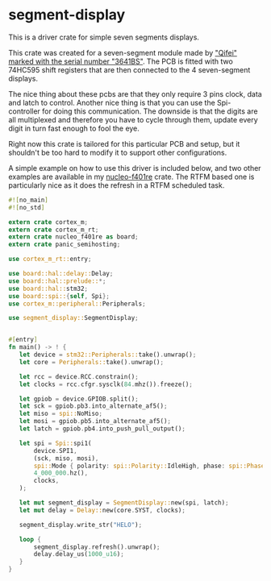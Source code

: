 # segment-display

This is a driver crate for simple seven segments displays.

This crate was created for a seven-segment module made by 
["Qifei" marked with the serial number "3641BS"](https://www.electrokit.com/produkt/seriell-display-7-segment-4-siffror-74hc595/). 
The PCB  is fitted with two 74HC595 shift registers that are then connected to the 4 seven-segment displays.

The nice thing about these pcbs are that they only require 3 pins clock, 
data and latch to control. Another nice thing is that you can use the Spi-controller 
for doing this communication. The downside is that the digits are all multiplexed and 
therefore you have to cycle through them, update every digit in turn fast enough to fool the eye.

Right now this crate is tailored for this particular PCB and setup, but it shouldn't be too hard to modify it to support other configurations.

A simple example on how to use this driver is included below, and two other examples are available in my [nucleo-f401re](https://github.com/jkristell/nucleo-f401re/tree/segment-display/examples) crate.
The RTFM based one is particularly nice as it does the refresh in a RTFM scheduled task.


 ```rust
#![no_main]
#![no_std]

extern crate cortex_m;
extern crate cortex_m_rt;
extern crate nucleo_f401re as board;
extern crate panic_semihosting;

use cortex_m_rt::entry;

use board::hal::delay::Delay;
use board::hal::prelude::*;
use board::hal::stm32;
use board::spi::{self, Spi};
use cortex_m::peripheral::Peripherals;

use segment_display::SegmentDisplay;


#[entry]
fn main() -> ! {
    let device = stm32::Peripherals::take().unwrap();
    let core = Peripherals::take().unwrap();

    let rcc = device.RCC.constrain();
    let clocks = rcc.cfgr.sysclk(84.mhz()).freeze();

    let gpiob = device.GPIOB.split();
    let sck = gpiob.pb3.into_alternate_af5();
    let miso = spi::NoMiso;
    let mosi = gpiob.pb5.into_alternate_af5();
    let latch = gpiob.pb4.into_push_pull_output();

    let spi = Spi::spi1(
        device.SPI1,
        (sck, miso, mosi),
        spi::Mode { polarity: spi::Polarity::IdleHigh, phase: spi::Phase::CaptureOnFirstTransition, },
        4_000_000.hz(),
        clocks,
    );

    let mut segment_display = SegmentDisplay::new(spi, latch);
    let mut delay = Delay::new(core.SYST, clocks);

    segment_display.write_str("HELO");

    loop {
        segment_display.refresh().unwrap();
        delay.delay_us(1000_u16);
    }
}

 ```
